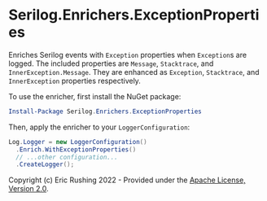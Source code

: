 # Serilog.Enrichers.ExceptionProperties

Enriches Serilog events with `Exception` properties when `Exception`s are logged. The included properties are `Message`, `Stacktrace`, and `InnerException.Message`. They are enhanced as `Exception`, `Stacktrace`, and `InnerException` properties respectively.

To use the enricher, first install the NuGet package:

```powershell
Install-Package Serilog.Enrichers.ExceptionProperties
```

Then, apply the enricher to your `LoggerConfiguration`:

```csharp
Log.Logger = new LoggerConfiguration()
  .Enrich.WithExceptionProperties()
  // ...other configuration...
  .CreateLogger();
```

Copyright (c) Eric Rushing 2022 - Provided under the [Apache License, Version 2.0](http://apache.org/licenses/LICENSE-2.0.html).
